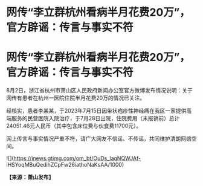 # 网传“李立群杭州看病半月花费20万”，官方辟谣：传言与事实不符

# 网传“李立群杭州看病半月花费20万”，官方辟谣：传言与事实不符

8月2日，浙江省杭州市萧山区人民政府新闻办公室官方微博发布情况说明：关于网传有患者在杭州一医院住院半月花费20万的情况已关注。

经核实，患者李某某，于2023年7月15日因带状疱疹性神经痛在我区一家提供高端服务的民营医院入院治疗，于7月28日出院，住院费用（未报销前）总计24051.46元人民币（其中包含床位费与伙食费11700元）。

网上传言与事实情况严重不符，请广大网友不信谣、不传谣，共同维护清朗网络空间。

![](https://inews.gtimg.com/om_bt/OuDs_laqNQWJAf-
iHSYoqMBuQedihZCpFw26iathoNaKsAA/1000)

**【来源：萧山发布】**

